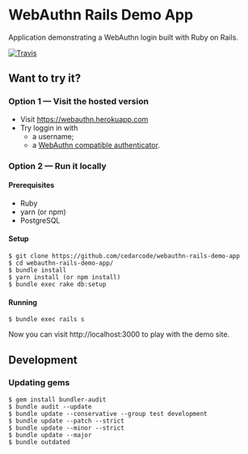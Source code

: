 # WebAuthn Rails Demo App

Application demonstrating a WebAuthn login built with Ruby on Rails.

[![Travis](https://img.shields.io/travis/cedarcode/webauthn-rails-demo-app/master.svg?style=flat-square)](https://travis-ci.org/cedarcode/webauthn-rails-demo-app)

## Want to try it?

### Option 1 — Visit the hosted version

* Visit https://webauthn.herokuapp.com
* Try loggin in with
  * a username;
  * a [WebAuthn compatible authenticator](https://github.com/cedarcode/webauthn-ruby#a-conforming-authenticator).


### Option 2 — Run it locally

#### Prerequisites

* Ruby
* yarn (or npm)
* PostgreSQL

#### Setup

```
$ git clone https://github.com/cedarcode/webauthn-rails-demo-app
$ cd webauthn-rails-demo-app/
$ bundle install
$ yarn install (or npm install)
$ bundle exec rake db:setup
```

#### Running

```
$ bundle exec rails s
```

Now you can visit http://localhost:3000 to play with the demo site.

## Development

### Updating gems

```
$ gem install bundler-audit
$ bundle audit --update
$ bundle update --conservative --group test development
$ bundle update --patch --strict
$ bundle update --minor --strict
$ bundle update --major
$ bundle outdated
```
